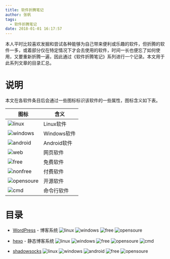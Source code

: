 ```yaml
---
title: 软件折腾笔记
author: 张帆
tags:
  - 软件折腾笔记
date: 2018-01-01 16:17:57
---
```


本人平时比较喜欢发掘和尝试各种能够为自己带来便利或乐趣的软件，但折腾的软件一多，或着部分仅在特定情况下才会去使用的软件，时间一长也便忘了如何使用，又要重新折腾一遍，因此通过《软件折腾笔记》系列进行一个记录。本文用于此系列文章的目录汇总。
<!--more-->

# 说明

本文在各软件条目后会通过一些图标标识该软件的一些属性，图标含义如下表。

| 图标                                                                    | 含义        |
| ---                                                                     | ---         |
| ![linux](http://onyvldqhl.bkt.clouddn.com/software-note/linux.png)     | Linux软件   |
| ![windows](http://onyvldqhl.bkt.clouddn.com/software-note/windows.png) | Windows软件 |
| ![android](http://onyvldqhl.bkt.clouddn.com/software-note/android.png) | Android软件 |
| ![web](http://onyvldqhl.bkt.clouddn.com/software-note/web.png)         | 网页软件    |
| ![free](http://onyvldqhl.bkt.clouddn.com/software-note/free.png)       | 免费软件    |
| ![nonfree](http://onyvldqhl.bkt.clouddn.com/software-note/nonfree.png) | 付费软件    |
| ![opensoure](http://onyvldqhl.bkt.clouddn.com/software-note/oss.png)   | 开源软件    |
| ![cmd](http://onyvldqhl.bkt.clouddn.com/software-note/cmd.png)   | 命令行软件    |

# 目录

- [WordPress](http://xyz1001.xyz/2016/04/11/software-usage-of-wordpress/) - 博客系统 ![linux](http://onyvldqhl.bkt.clouddn.com/software-note/linux.png) ![windows](http://onyvldqhl.bkt.clouddn.com/software-note/windows.png) ![free](http://onyvldqhl.bkt.clouddn.com/software-note/free.png) ![opensoure](http://onyvldqhl.bkt.clouddn.com/software-note/oss.png)

- [hexo](http://xyz1001.xyz/2017/04/02/software-usage-of-hexo/) - 静态博客系统 ![linux](http://onyvldqhl.bkt.clouddn.com/software-note/linux.png) ![windows](http://onyvldqhl.bkt.clouddn.com/software-note/windows.png) ![free](http://onyvldqhl.bkt.clouddn.com/software-note/free.png) ![opensoure](http://onyvldqhl.bkt.clouddn.com/software-note/oss.png) ![cmd](http://onyvldqhl.bkt.clouddn.com/software-note/cmd.png)

- [shadowsocks](http://xyz1001.xyz/2017/08/20/software-usage-of-shadowsocks/) ![linux](http://onyvldqhl.bkt.clouddn.com/software-note/linux.png) ![windows](http://onyvldqhl.bkt.clouddn.com/software-note/windows.png) ![android](http://onyvldqhl.bkt.clouddn.com/software-note/android.png) ![free](http://onyvldqhl.bkt.clouddn.com/software-note/free.png) ![opensoure](http://onyvldqhl.bkt.clouddn.com/software-note/oss.png)




